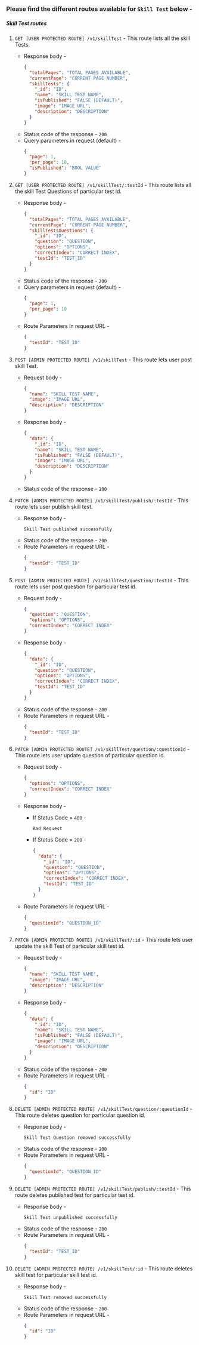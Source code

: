 ### Please find the different routes available for `Skill Test` below -

##### **Skill Test routes**

1. `GET [USER PROTECTED ROUTE] /v1/skillTest` - This route lists all the skill Tests.
    - Response body -
      ```json
      {
        "totalPages": "TOTAL PAGES AVAILABLE",
        "currentPage": "CURRENT PAGE NUMBER",
        "skillTests": {
          "_id": "ID",
          "name": "SKILL TEST NAME",
          "isPublished": "FALSE (DEFAULT)",
          "image": "IMAGE URL",
          "description": "DESCRIPTION"
        }
      }
      ```
    - Status code of the response - `200`
    - Query parameters in request (default) -
      ```json
      {
        "page": 1,
        "per_page": 10,
        "isPublished": "BOOL VALUE"
      }
      ```

2. `GET [USER PROTECTED ROUTE] /v1/skillTest/:testId` - This route lists all the skill Test Questions of particular test id.
    - Response body -
      ```json
      {
        "totalPages": "TOTAL PAGES AVAILABLE",
        "currentPage": "CURRENT PAGE NUMBER",
        "skillTestsQuestions": {
          "_id": "ID",
          "question": "QUESTION",
          "options": "OPTIONS",
          "correctIndex": "CORRECT INDEX",
          "testId": "TEST_ID"
        }
      }
      ```
    - Status code of the response - `200`
    - Query parameters in request (default) -
      ```json
      {
        "page": 1,
        "per_page": 10
      }
      ```
    - Route Parameters in request URL - 
      ```json
      {
        "testId": "TEST_ID"
      }
      ```
    

3. `POST [ADMIN PROTECTED ROUTE] /v1/skillTest` - This route lets user post skill Test.
    - Request body -
      ```json
      {
        "name": "SKILL TEST NAME",
        "image": "IMAGE URL",
        "description": "DESCRIPTION"
      }
      ```
    - Response body -
      ```json
      {
        "data": {
          "_id": "ID",
          "name": "SKILL TEST NAME",
          "isPublished": "FALSE (DEFAULT)",
          "image": "IMAGE URL",
          "description": "DESCRIPTION"
        }
      }
      ```
    - Status code of the response - `200`
    

4. `PATCH [ADMIN PROTECTED ROUTE] /v1/skillTest/publish/:testId` - This route lets user publish skill test.
    - Response body -
      ```
      Skill Test published successfully
      ```
    - Status code of the response - `200`
    - Route Parameters in request URL -
      ```json
      {
        "testId": "TEST_ID"
      }
      ```

5. `POST [ADMIN PROTECTED ROUTE] /v1/skillTest/question/:testId` - This route lets user post question for particular test id.
    - Request body -
      ```json
      {
        "question": "QUESTION",
        "options": "OPTIONS",
        "correctIndex": "CORRECT INDEX"
      }
      ```
    - Response body -
      ```json
      {
        "data": {
          "_id": "ID",
          "question": "QUESTION",
          "options": "OPTIONS",
          "correctIndex": "CORRECT INDEX",
          "testId": "TEST_ID"
        }
      }
      ```
    - Status code of the response - `200`
    - Route Parameters in request URL -
      ```json
      {
        "testId": "TEST_ID"
      }
      ```

6. `PATCH [ADMIN PROTECTED ROUTE] /v1/skillTest/question/:questionId` - This route lets user update question of particular question id.
    - Request body -
      ```json
      {
        "options": "OPTIONS",
        "correctIndex": "CORRECT INDEX"
      }
      ```
    - Response body -
      - If Status Code = `400` -
        ```
        Bad Request
        ```

      - If Status Code = `200` -
        ```json
        {
          "data": {
            "_id": "ID",
            "question": "QUESTION",
            "options": "OPTIONS",
            "correctIndex": "CORRECT INDEX",
            "testId": "TEST_ID"
          }
        }
        ```
    - Route Parameters in request URL -
      ```json
      {
        "questionId": "QUESTION_ID"
      }
      ```
    
7. `PATCH [ADMIN PROTECTED ROUTE] /v1/skillTest/:id` - This route lets user update the skill Test of particular skill test id.
    - Request body -
      ```json
      {
        "name": "SKILL TEST NAME",
        "image": "IMAGE URL",
        "description": "DESCRIPTION"
      }
      ```
    - Response body -
      ```json
      {
        "data": {
          "_id": "ID",
          "name": "SKILL TEST NAME",
          "isPublished": "FALSE (DEFAULT)",
          "image": "IMAGE URL",
          "description": "DESCRIPTION"
        }
      }
      ```
    - Status code of the response - `200`
    - Route Parameters in request URL -
      ```json
      {
        "id": "ID"
      }
      ```

8. `DELETE [ADMIN PROTECTED ROUTE] /v1/skillTest/question/:questionId` - This route deletes question for particular question id.
    - Response body -
      ```
      Skill Test Question removed successfully
      ```
    - Status code of the response - `200`
    - Route Parameters in request URL -
      ```json
      {
        "questionId": "QUESTION_ID"
      }
      ```
    

9. `DELETE [ADMIN PROTECTED ROUTE] /v1/skillTest/publish/:testId` - This route deletes published test for particular test id.
    - Response body -
      ```
      Skill Test unpublished successfully
      ```
    - Status code of the response - `200`
    - Route Parameters in request URL -
      ```json
      {
        "testId": "TEST_ID"
      }
      ```

10. `DELETE [ADMIN PROTECTED ROUTE] /v1/skillTest/:id` - This route deletes skill test for particular skill test id.
    - Response body -
      ```
      Skill Test removed successfully
      ```
    - Status code of the response - `200`
    - Route Parameters in request URL -
      ```json
      {
        "id": "ID"
      }
      ```
